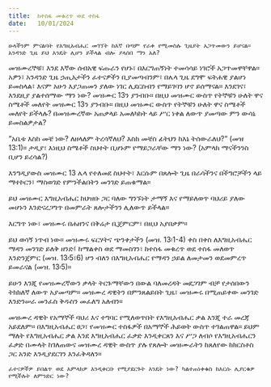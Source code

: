 ```yaml
---
title:  ከተስፋ መቁረጥ ወደ ተስፋ
date:   10/01/2024
---
```


`ሁላችንም ምናልባት የእግዚአብሔር መገኘት ከእኛ በጣም የራቀ የሚመስሉ ጊዜያት አጋጥመውን ይሆናል። አንዳንድ ጊዜ ይህ እንዴት ሊሆን ይችላል ብሎ ያላሰበ ማን አለ?`

መዝሙረኞቹ፣ እንደ እኛው ሰብአዊ ፍጡራን የሆኑ፣ በእርግጠኝነት ተመሳሳይ ነገሮች አጋጥመዋቸዋል። አዎን፣ አንዳንድ ጊዜ ኃጢአታችን ፈተናዎችን ቢያመጣብንም፣ በሌላ ጊዜ ደግሞ ፍትሐዊ ያልሆነ ይመስላል፣ እናም አሁን እያጋጠመን ያለው ነገር ሊደርስብን የማይገባን ሆኖ ይሰማናል። እንደገና፣ እንደዚያ ያልተሰማው ማን ነው? መዝሙር 13ን ያንብቡ። በዚህ መዝሙር ውስጥ የትኞቹን ሁለት ዋና ስሜቶች መለየት መዝሙር 13ን ያንብቡ። በዚህ መዝሙር ውስጥ የትኞቹን ሁለት ዋና ስሜቶች መለየት ይችላሉ? በመዝሙረኛው አጠቃላይ አመለካከት ላይ ሥር ነቀል ለውጥ ያመጣው ምን ውሳኔ ይመስልዎታል?

“አቤቱ እስከ መቼ ነው? ለዘላለም ትረሳኛለህ? እስከ መቼስ ፊትህን ከእኔ ትሰውራለህ?“ (መዝ 13:1)። ታዲያ፣ እነዚህ ስሜቶች ስህተት ቢሆኑም የማይጋራቸው ማን ነው? (አምላክ ማናችንንስ ቢሆን ይረሳል?)

እንግዲያውስ መዝሙር 13 ሌላ የተለመደ ስህተት፣ እርሱም በጸሎት ጊዜ በራሳችንና በችግሮቻችን ላይ ማተኮርን፣ ማስወገድ የምንችልበትን መንገድ ይጠቁማል።

ይህ መዝሙር እግዚአብሔር ከህዝቡ ጋር ባለው ግንኙነት ታማኝ እና የማይለወጥ ባህሪይ ያለው መሆኑን እንድናረጋግጥ በመምራት ጸሎታችንን ሊለውጥ ይችላል።

እርግጥ ነው፣ መዝሙሩ በሐዘንና በቅሬታ ቢጀምርም፣ በዚህ አያበቃም።

ይህ ወሳኝ ነጥብ ነው። መዝሙሩ ፍርሃትና ጭንቀታችን (መዝ. 13፡1-4) ቀስ በቀስ ለእግዚአብሔር ማዳን መንገድ ይለቅ ዘንድ፤ ከማልቀስ ወደ ማመስገን፣ ከተስፋ መቁረጥ ወደ ተስፋ መለወጥ እንድንጀምር (መዝ. 13፡5፣6) ሆን ብለን በእግዚአብሔር የማዳን ኃይል ለመታመን ወደመምረጥ ይመራናል (መዝ. 13፡5)።

ይሁን እንጂ የመዝሙረኛውን ቃላት ትርጉማቸውን በውል ባለመረዳት መደጋገም ብቻ የታሰበውን ትክክለኛ ለውጥ አያመጣም። መዝሙረ ዳዊትን በምንጸልይበት ጊዜ፣ መዝሙሩ በሚጠይቀው መንገድ እንድንሠራ መንፈስ ቅዱስን መፈለግ አለብን።

መዝሙረ ዳዊት የአማኞች ባህሪ እና ተግባር የሚለወጥበት የእግዚአብሔር ቃል እንጂ ተራ መረጃ አይደለም። በእግዚአብሔር ፀጋ፣ የመዝሙር ተስፋዎች በአማኞች ሕይወት ውስጥ ተገልጠዋል። ይህም ማለት የእግዚአብሔር ቃል እንደ እግዚአብሔር ፈቃድ እንዲቀርጸን እና ሥጋ ለብሶ የእግዚአብሔርን ፈቃድ በሙላት ከገለጠውና መዝሙረ ዳዊት ውስጥ ያሉ የጸሎት መዝሙራትን ከጸለየው ከክርስቶስ ጋር አንድ እንዲያደርገን እንፈቅዳለን።

`ፈተናዎችዎ ይበልጥ ወደ አምላክዎ እንዲቀርቡ የሚያደርጉት እንዴት ነው? ካልተጠነቀቁስ ከእርሱ ሊያርቁዎ የሚችሉት ለምንድር ነው?`